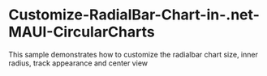 # Customize-RadialBar-Chart-in-.net-MAUI-CircularCharts
This sample demonstrates how to customize the radialbar chart size, inner radius, track appearance and center view
